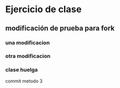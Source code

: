 # Ejercicio de clase

## modificación de prueba para fork

### una modificacion

### otra modificacion

### clase huelga

commit metodo 3
